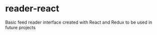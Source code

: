 # reader-react

Basic feed reader interface created with React and Redux to be used in future projects
